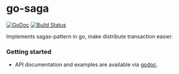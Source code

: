 # go-saga

[![GoDoc](https://godoc.org/github.com/thanhpd-teko/go-saga?status.svg)](https://godoc.org/github.com/lysu/go-saga)
[![Build Status](https://travis-ci.org/thanhpd-teko/go-saga.svg?branch=master)](https://travis-ci.org/lysu/go-saga)

Implements sagas-pattern in go, make distribute transaction easier.

### Getting started

- API documentation and examples are available via [godoc](https://godoc.org/github.com/lysu/go-saga).
